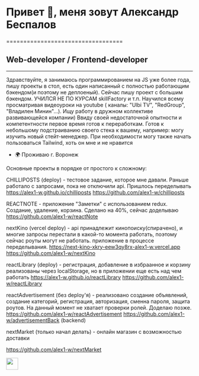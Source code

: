# Привет 👋, меня зовут Александр Беспалов
==================================

## Web-developer / Frontend-developer
----------------------------------

Здравствуйте, я занимаюсь программированием на JS уже более года, пишу проекты в стол, есть один написанный с полностью работающим бэкендом(и поэтому не деплоеный). Сейчас пишу проект с большим бэкендом. УЧИЛСЯ НЕ ПО КУРСАМ skillFactory и т.п. Научился всему просматривая видеоуроки на youtube ( каналы: "Ulbi TV", "RedGroup", "Владилен Минин"...). Ищу работу в дружном коллективе развивающейся компании) Ввиду своей недостаточной опытности и компетентности первое время готов к переработкам. Готов к небольшому подстраиванию своего стека к вашему, например: могу изучить новый стейт-менеджер. При необходимости могу также начать пользоваться Tailwind, хоть он мне и не нравится 

* 🌍  Проживаю г. Воронеж

Основные проекты в порядке от простого к сложному:


CHILLIPOSTS (deploy) - тестовое задание, которое мне давали. Раньше работало с запросами, пока не отключили api. Пришлось переделывать
https://alex1-w.github.io/chilliposts 
https://github.com/alex1-w/chilliposts  

REACTNOTE - приложение "Заметки" с использованием redux. Создание, удаление, корзина. Сделано на 40%, сейчас доделываю 
https://github.com/alex1-w/reactNote

nextKino (vercel deploy) - api принадлежит кинопоиску(спирачено), и многие запросы перестали в какой-то момента работать, поэтому сейчас роуты могут не работать. приложение в процессе переделывания.
https://next-kino-xkry-eew3qy8rx-alex1-w.vercel.app
https://github.com/alex1-w/nextKino

reactLibrary (deploy) - регистрация, добавление в избраанное и корзину реализованы через localStorage, но в приложении еще есть над чем работать
https://alex1-w.github.io/reactLibrary
https://github.com/alex1-w/reactLibrary

reactAdvertisement (без deploy'я) - реализовано создание объявлений, создание категорий, регистрация, авторизация, сменна пароля, защита роутов. На данный момент не хватает проверки ролей. Доделаю позже.
https://github.com/alex1-w/reactAdvertisement
https://github.com/alex1-w/advertisementBack (backend)

nextMarket (только начал делать) - онлайн магазин с возможностью доставки

https://github.com/alex1-w/nextMarket



<p align="left"> <a href="https://www.github.com/alex1-w" target="_blank" rel="noreferrer"> <picture> <source media="(prefers-color-scheme: dark)" srcset="https://raw.githubusercontent.com/danielcranney/readme-generator/main/public/icons/socials/github-dark.svg" /> <source media="(prefers-color-scheme: light)" srcset="https://raw.githubusercontent.com/danielcranney/readme-generator/main/public/icons/socials/github.svg" /> <img src="https://raw.githubusercontent.com/danielcranney/readme-generator/main/public/icons/socials/github.svg" width="32" height="32" /> </picture> </a></p>
